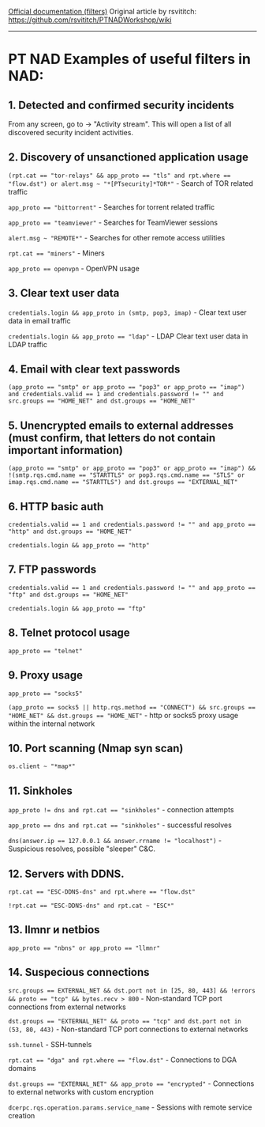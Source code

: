 [Official documentation (filters)](https://help.ptsecurity.com/projects/nad/11.0/en-US/help/1091135243)
Original article by rsvititch: https://github.com/rsvititch/PTNADWorkshop/wiki

***
# PT NAD Examples of useful filters in NAD:

## 1. Detected and confirmed security incidents

From any screen, go to -> "Activity stream". This will open a list of all discovered security incident activities.

## 2. Discovery of unsanctioned application usage

`(rpt.cat == "tor-relays" && app_proto == "tls" and rpt.where == "flow.dst") or alert.msg ~ "*[PTsecurity]*TOR*"` - Search of TOR related traffic

`app_proto == "bittorrent"` - Searches for torrent related traffic

`app_proto == "teamviewer"` - Searches for TeamViewer sessions

`alert.msg ~ "REMOTE*"` - Searches for other remote access utilities

`rpt.cat == "miners"` - Miners

`app_proto == openvpn` - OpenVPN usage

## 3. Clear text user data

`credentials.login && app_proto in (smtp, pop3, imap)` - Clear text user data in email traffic

`credentials.login && app_proto == "ldap"` - LDAP Clear text user data in LDAP traffic

## 4. Email with clear text passwords 
`(app_proto == "smtp" or app_proto == "pop3" or app_proto == "imap") and credentials.valid == 1 and credentials.password != "" and src.groups == "HOME_NET" and dst.groups == "HOME_NET"`

## 5. Unencrypted emails to external addresses (must confirm, that letters do not contain important information)
`(app_proto == "smtp" or app_proto == "pop3" or app_proto == "imap") && !(smtp.rqs.cmd.name == "STARTTLS" or pop3.rqs.cmd.name == "STLS" or imap.rqs.cmd.name == "STARTTLS") and dst.groups == "EXTERNAL_NET"`

## 6. HTTP basic auth
`credentials.valid == 1 and credentials.password != "" and app_proto == "http" and dst.groups == "HOME_NET"`

`credentials.login && app_proto == "http"`

## 7. FTP passwords
`credentials.valid == 1 and credentials.password != "" and app_proto == "ftp" and dst.groups == "HOME_NET"`

`credentials.login && app_proto == "ftp"`

## 8. Telnet protocol usage
`app_proto == "telnet"`

## 9. Proxy usage
`app_proto == "socks5"`

`(app_proto == socks5 || http.rqs.method == "CONNECT") && src.groups == "HOME_NET" && dst.groups == "HOME_NET"` - http or socks5 proxy usage within the internal network

## 10. Port scanning (Nmap syn scan)
`os.client ~ "*map*"`

## 11. Sinkholes
`app_proto != dns and rpt.cat == "sinkholes"` - connection attempts
 
`app_proto == dns and rpt.cat == "sinkholes"` - successful resolves

`dns(answer.ip == 127.0.0.1 && answer.rrname != "localhost")` - Suspicious resolves, possible "sleeper" C&C.

## 12. Servers with DDNS.
`rpt.cat == "ESC-DDNS-dns" and rpt.where == "flow.dst"`

`!rpt.cat == "ESC-DDNS-dns" and rpt.cat ~ "ESC*"`

## 13. llmnr и netbios
`app_proto == "nbns" or app_proto == "llmnr"`

## 14. Suspecious connections

`src.groups == EXTERNAL_NET && dst.port not in [25, 80, 443] && !errors && proto == "tcp" && bytes.recv > 800` - Non-standard TCP port connections from external networks

`dst.groups == "EXTERNAL_NET" && proto == "tcp" and dst.port not in (53, 80, 443)`  -  Non-standard TCP port connections to external networks

`ssh.tunnel` - SSH-tunnels

`rpt.cat == "dga" and rpt.where == "flow.dst"` - Connections to DGA domains

`dst.groups == "EXTERNAL_NET" && app_proto == "encrypted"` - Connections to external networks with custom encryption

`dcerpc.rqs.operation.params.service_name` - Sessions with remote service creation
